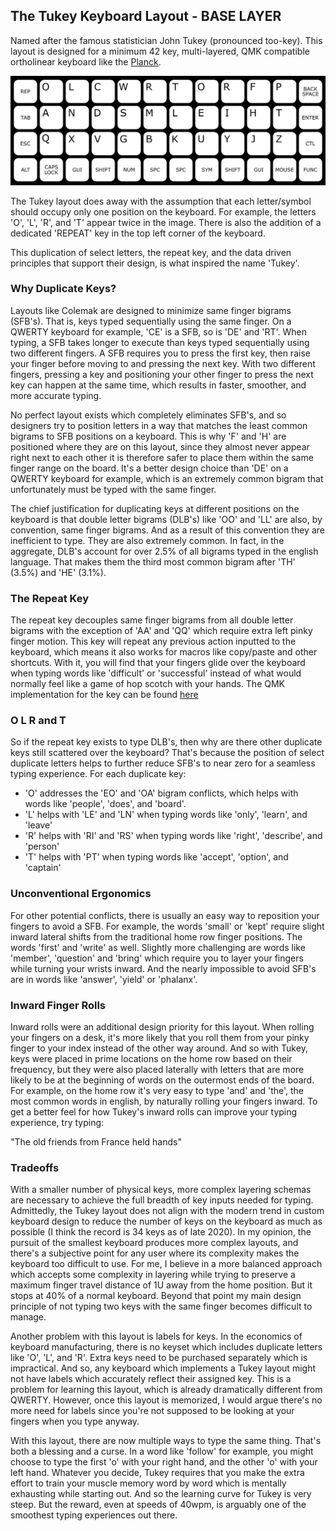 ## The Tukey Keyboard Layout - BASE LAYER

Named after the famous statistician John Tukey (pronounced too-key). This layout is designed for a minimum 42 key, multi-layered, QMK compatible ortholinear keyboard like the [Planck](https://olkb.com/collections/planck).

![image](letters_layout.png)

The Tukey layout does away with the assumption that each letter/symbol should occupy only one position on the keyboard. For example, the letters 'O', 'L', 'R', and 'T' appear twice in the image. There is also the addition of a dedicated 'REPEAT' key in the top left corner of the keyboard. 

This duplication of select letters, the repeat key, and the data driven principles that support their design, is what inspired the name 'Tukey'.

### Why Duplicate Keys?

Layouts like Colemak are designed to minimize same finger bigrams (SFB's). That is, keys typed sequentially using the same finger. On a QWERTY keyboard for example, 'CE' is a SFB, so is 'DE' and 'RT'. When typing, a SFB takes longer to execute than keys typed sequentially using two different fingers. A SFB requires you to press the first key, then raise your finger before moving to and pressing the next key. With two different fingers, pressing a key and positioning your other finger to press the next key can happen at the same time, which results in faster, smoother, and more accurate typing. 

No perfect layout exists which completely eliminates SFB's, and so designers try to position letters in a way that matches the least common bigrams to SFB positions on a keyboard. This is why 'F' and 'H' are positioned where they are on this layout, since they almost never appear right next to each other it is therefore safer to place them within the same finger range on the board. It's a better design choice than 'DE' on a QWERTY keyboard for example, which is an extremely common bigram that unfortunately must be typed with the same finger. 

The chief justification for duplicating keys at different positions on the keyboard is that double letter bigrams (DLB's) like 'OO' and 'LL' are also, by convention, same finger bigrams. And as a result of this convention they are inefficient to type. They are also extremely common. In fact, in the aggregate, DLB's account for over 2.5% of all bigrams typed in the english language. That makes them the third most common bigram after 'TH' (3.5%) and 'HE' (3.1%). 

### The Repeat Key

The repeat key decouples same finger bigrams from all double letter bigrams with the exception of 'AA' and 'QQ' which require extra left pinky finger motion. This key will repeat any previous action inputted to the keyboard, which means it also works for macros like copy/paste and other shortcuts. With it, you will find that your fingers glide over the keyboard when typing words like 'difficult' or 'successful' instead of what would normally feel like a game of hop scotch with your hands. The QMK implementation for the key can be found [here](https://gist.github.com/NotGate/3e3d8ab81300a86522b2c2549f99b131)

### O L R and T

So if the repeat key exists to type DLB's, then why are there other duplicate keys still scattered over the keyboard? That's because the position of select duplicate letters helps to further reduce SFB's to near zero for a seamless typing experience. For each duplicate key: 

- 'O' addresses the 'EO' and 'OA' bigram conflicts, which helps with words like 'people', 'does', and 'board'. 
- 'L' helps with 'LE' and 'LN' when typing words like 'only', 'learn', and 'leave'
- 'R' helps with 'RI' and 'RS' when typing words like 'right', 'describe', and 'person' 
- 'T' helps with 'PT' when typing words like 'accept', 'option', and 'captain'

### Unconventional Ergonomics

For other potential conflicts, there is usually an easy way to reposition your fingers to avoid a SFB. For example, the words 'small' or 'kept' require slight inward lateral shifts from the traditional home row finger positions. The words 'first' and 'write' as well. Slightly more challenging are words like 'member', 'question' and 'bring' which require you to layer your fingers while turning your wrists inward. And the nearly impossible to avoid SFB's are in words like 'answer', 'yield' or 'phalanx'. 

### Inward Finger Rolls

Inward rolls were an additional design priority for this layout. When rolling your fingers on a desk, it's more likely that you roll them from your pinky finger to your index instead of the other way around. And so with Tukey, keys were placed in prime locations on the home row based on their frequency, but they were also placed laterally with letters that are more likely to be at the beginning of words on the outermost ends of the board. For example, on the home row it's very easy to type 'and' and 'the', the most common words in english, by naturally rolling your fingers inward. To get a better feel for how Tukey's inward rolls can improve your typing experience, try typing: 

"The old friends from France held hands"

### Tradeoffs

With a smaller number of physical keys, more complex layering schemas are necessary to achieve the full breadth of key inputs needed for typing. Admittedly, the Tukey layout does not align with the modern trend in custom keyboard design to reduce the number of keys on the keyboard as much as possible (I think the record is 34 keys as of late 2020). In my opinion, the pursuit of the smallest keyboard produces more complex layouts, and there's a subjective point for any user where its complexity makes the keyboard too difficult to use. For me, I believe in a more balanced approach which accepts some complexity in layering while trying to preserve a maximum finger travel distance of 1U away from the home position. But it stops at 40% of a normal keyboard. Beyond that point my main design principle of not typing two keys with the same finger becomes difficult to manage. 

Another problem with this layout is labels for keys. In the economics of keyboard manufacturing, there is no keyset which includes duplicate letters like 'O', 'L', and 'R'. Extra keys need to be purchased separately which is impractical. And so, any keyboard which implements a Tukey layout might not have labels which accurately reflect their assigned key. This is a problem for learning this layout, which is already dramatically different from QWERTY. However, once this layout is memorized, I would argue there's no more need for labels since you're not supposed to be looking at your fingers when you type anyway. 

With this layout, there are now multiple ways to type the same thing. That's both a blessing and a curse. In a word like 'follow' for example, you might choose to type the first 'o' with your right hand, and the other 'o' with your left hand. Whatever you decide, Tukey requires that you make the extra effort to train your muscle memory word by word which is mentally exhausting while starting out. And so the learning curve for Tukey is very steep. But the reward, even at speeds of 40wpm, is arguably one of the smoothest typing experiences out there.
